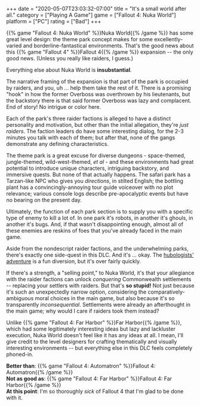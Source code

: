 +++
date = "2020-05-07T23:03:32-07:00"
title = "It's a small world after all."
category = ["Playing A Game"]
game = ["Fallout 4: Nuka World"]
platform = ["PC"]
rating = ["Bad"]
+++

{{% game "Fallout 4: Nuka World" %}}Nuka World{{% /game %}} has some great level design: the theme park concept makes for some excellently-varied and borderline-fantastical environments.  That's the good news about this {{% game "Fallout 4" %}}Fallout 4{{% /game %}} expansion -- the only good news.  (Unless you really like raiders, I guess.)

Everything else about Nuka World is <b>insubstantial</b>.

The narrative framing of the expansion is that part of the park is occupied by raiders, and you, uh ... help them take the rest of it.  There is a promising "hook" in how the former Overboss was overthrown by his lieutenants, but the backstory there is that said former Overboss was lazy and complacent.  End of story!  No intrigue or color here.

Each of the park's three raider factions is alleged to have a distinct personality and motivation, but other than the initial allegation, they're <i>just raiders</i>.  The faction leaders do have some interesting dialog, for the 2-3 minutes you talk with each of them; but after that, none of the gangs demonstrate any defining characteristics.

The theme park is a great excuse for diverse dungeons - space-themed, jungle-themed, wild-west-themed, <i>et al</i> - and these environments had great potential to introduce unique characters, intriguing backstory, and immersive quests.  But none of that actually happens.  The safari park has a Tarzan-like NPC who gives you <i>directions</i>, in stilted English; the bottling plant has a convincingly-annoying tour guide voiceover with no plot relevance; various console logs describe pre-apocalyptic events but have no bearing on the present day.

Ultimately, the function of each park section is to supply you with a specific type of enemy to kill a lot of.  In one park it's robots, in another it's ghouls, in another it's bugs.  And, if that wasn't disappointing enough, almost all of these enemies are reskins of foes that you've already faced in the main game.

Aside from the nondescript raider factions, and the underwhelming parks, there's exactly one side-quest in this DLC.  And it's ... okay.  The <a href="https://fallout.fandom.com/wiki/Trip_to_the_Stars">hubologists' adventure</a> is a fun diversion, but it's over fairly quickly.

If there's a strength, a "selling point," to Nuka World, it's that your allegiance with the raider factions can unlock <i>conquering</i> Commonwealth settlements -- replacing your settlers with raiders.  But that's <b>so stupid!</b>  Not just because it's such an unexpectedly narrow option, considering the comparatively-ambiguous moral choices in the main game, but also because it's so transparently <i>inconsequential</i>.  Settlements were already an afterthought in the main game; why would I care if raiders took them instead?

Unlike {{% game "Fallout 4: Far Harbor" %}}Far Harbor{{% /game %}}, which had some legitimately interesting ideas but lazy and lackluster execution, Nuka World doesn't feel like it has any ideas at all.  I mean, I'll give credit to the level designers for crafting thematically and visually interesting environments -- but everything else in this DLC feels completely phoned-in.

<b>Better than</b>: {{% game "Fallout 4: Automatron" %}}Fallout 4: Automatron{{% /game %}}  
<b>Not as good as</b>: {{% game "Fallout 4: Far Harbor" %}}Fallout 4: Far Harbor{{% /game %}}  
<b>At this point</b>: I'm so thoroughly <i>sick</i> of Fallout 4 that I'm glad to be done with it.
